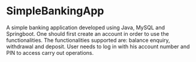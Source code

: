 # SimpleBankingApp

A simple banking application developed using Java, MySQL and Springboot. One should first create an account in order to use the functionalities. The functionalities supported are: balance enquiry, withdrawal and deposit. User needs to log in with his account number and PIN to access carry out operations.
